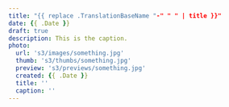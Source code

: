 ```yaml
---
title: "{{ replace .TranslationBaseName "-" " " | title }}"
date: {{ .Date }}
draft: true
description: This is the caption.
photo:
  url: 's3/images/something.jpg'
  thumb: 's3/thumbs/something.jpg'
  preview: 's3/previews/something.jpg'
  created: {{ .Date }}
  title: ''
  caption: ''
---
```

